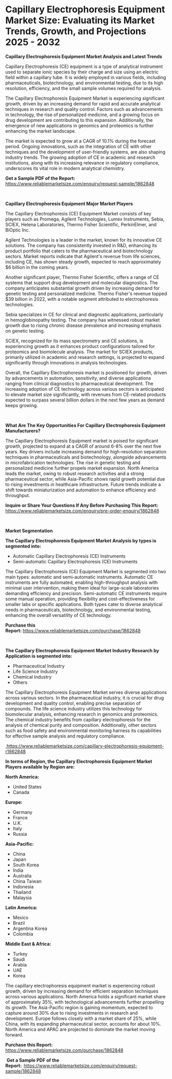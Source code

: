 <p><h1>Capillary Electrophoresis Equipment Market Size: Evaluating its Market Trends, Growth, and Projections 2025 - 2032</h1></p><p><strong>Capillary Electrophoresis Equipment Market Analysis and Latest Trends</strong></p>
<p><p>Capillary Electrophoresis (CE) equipment is a type of analytical instrument used to separate ionic species by their charge and size using an electric field within a capillary tube. It is widely employed in various fields, including pharmaceuticals, biotechnology, and environmental testing, due to its high resolution, efficiency, and the small sample volumes required for analysis.</p><p>The Capillary Electrophoresis Equipment Market is experiencing significant growth, driven by an increasing demand for rapid and accurate analytical techniques in research and quality control. Factors such as advancements in technology, the rise of personalized medicine, and a growing focus on drug development are contributing to this expansion. Additionally, the emergence of new applications in genomics and proteomics is further enhancing the market landscape.</p><p>The market is expected to grow at a CAGR of 10.1% during the forecast period. Ongoing innovations, such as the integration of CE with other techniques and the development of user-friendly systems, are also shaping industry trends. The growing adoption of CE in academic and research institutions, along with its increasing relevance in regulatory compliance, underscores its vital role in modern analytical chemistry.</p></p>
<p><strong>Get a Sample PDF of the Report:&nbsp;</strong> <a href="https://www.reliablemarketsize.com/enquiry/request-sample/1862848?utm_campaign=3558&utm_medium=2&utm_source=Github&utm_content=ia&utm_term=13042025&utm_id=capillary-electrophoresis-equipment">https://www.reliablemarketsize.com/enquiry/request-sample/1862848</a></p>
<p>&nbsp;</p>
<p><strong>Capillary Electrophoresis Equipment Major Market Players</strong></p>
<p><p>The Capillary Electrophoresis (CE) Equipment Market consists of key players such as Promega, Agilent Technologies, Lumex Instruments, Sebia, SCIEX, Helena Laboratories, Thermo Fisher Scientific, PerkinElmer, and BiOptic Inc. </p><p>Agilent Technologies is a leader in the market, known for its innovative CE solutions. The company has consistently invested in R&D, enhancing its product portfolio that caters to the pharmaceutical and biotechnology sectors. Market reports indicate that Agilent's revenue from life sciences, including CE, has shown steady growth, expected to reach approximately $6 billion in the coming years.</p><p>Another significant player, Thermo Fisher Scientific, offers a range of CE systems that support drug development and molecular diagnostics. The company anticipates substantial growth driven by increasing demand for genetic testing and personalized medicine. Thermo Fisher's revenue topped $39 billion in 2022, with a notable segment attributed to electrophoresis technologies.</p><p>Sebia specializes in CE for clinical and diagnostic applications, particularly in hemoglobinopathy testing. The company has witnessed robust market growth due to rising chronic disease prevalence and increasing emphasis on genetic testing. </p><p>SCIEX, recognized for its mass spectrometry and CE solutions, is experiencing growth as it enhances product configurations tailored for proteomics and biomolecule analysis. The market for SCIEX products, primarily utilized in academic and research settings, is projected to expand significantly through innovations in analysis technologies. </p><p>Overall, the Capillary Electrophoresis market is positioned for growth, driven by advancements in automation, sensitivity, and diverse applications ranging from clinical diagnostics to pharmaceutical development. The increasing adoption of CE technology across various sectors is anticipated to elevate market size significantly, with revenues from CE-related products expected to surpass several billion dollars in the next few years as demand keeps growing.</p></p>
<p>&nbsp;</p>
<p><strong>What Are The Key Opportunities For Capillary Electrophoresis Equipment Manufacturers?</strong></p>
<p><p>The Capillary Electrophoresis Equipment market is poised for significant growth, projected to expand at a CAGR of around 6-8% over the next five years. Key drivers include increasing demand for high-resolution separation techniques in pharmaceuticals and biotechnology, alongside advancements in microfabrication technologies. The rise in genetic testing and personalized medicine further propels market expansion. North America leads the market, owing to robust research activities and a strong pharmaceutical sector, while Asia-Pacific shows rapid growth potential due to rising investments in healthcare infrastructure. Future trends indicate a shift towards miniaturization and automation to enhance efficiency and throughput.</p></p>
<p><strong>Inquire or Share Your Questions If Any Before Purchasing This Report:</strong> <a href="https://www.reliablemarketsize.com/enquiry/pre-order-enquiry/1862848?utm_campaign=3558&utm_medium=2&utm_source=Github&utm_content=ia&utm_term=13042025&utm_id=capillary-electrophoresis-equipment">https://www.reliablemarketsize.com/enquiry/pre-order-enquiry/1862848</a></p>
<p>&nbsp;</p>
<p><strong>Market Segmentation</strong></p>
<p><strong>The Capillary Electrophoresis Equipment Market Analysis by types is segmented into:</strong></p>
<p><ul><li>Automatic Capillary Electrophoresis (CE) Instruments</li><li>Semi-automatic Capillary Electrophoresis (CE) Instruments</li></ul></p>
<p><p>The Capillary Electrophoresis (CE) Equipment Market is segmented into two main types: automatic and semi-automatic instruments. Automatic CE instruments are fully automated, enabling high-throughput analysis with minimal user intervention, making them ideal for large-scale laboratories demanding efficiency and precision. Semi-automatic CE instruments require some manual operation, providing flexibility and cost-effectiveness for smaller labs or specific applications. Both types cater to diverse analytical needs in pharmaceuticals, biotechnology, and environmental testing, enhancing the overall versatility of CE technology.</p></p>
<p><strong>Purchase this Report:&nbsp;</strong><a href="https://www.reliablemarketsize.com/purchase/1862848?utm_campaign=3558&utm_medium=2&utm_source=Github&utm_content=ia&utm_term=13042025&utm_id=capillary-electrophoresis-equipment">https://www.reliablemarketsize.com/purchase/1862848</a></p>
<p>&nbsp;</p>
<p><strong>The Capillary Electrophoresis Equipment Market Industry Research by Application is segmented into:</strong></p>
<p><ul><li>Pharmaceutical Industry</li><li>Life Science Industry</li><li>Chemical Industry</li><li>Others</li></ul></p>
<p><p>The Capillary Electrophoresis Equipment Market serves diverse applications across various sectors. In the pharmaceutical industry, it is crucial for drug development and quality control, enabling precise separation of compounds. The life science industry utilizes this technology for biomolecular analysis, enhancing research in genomics and proteomics. The chemical industry benefits from capillary electrophoresis for the analysis of chemical purity and composition. Additionally, other sectors such as food safety and environmental monitoring harness its capabilities for effective sample analysis and regulatory compliance.</p></p>
<p><a href="https://www.reliablemarketsize.com/capillary-electrophoresis-equipment-r1862848?utm_campaign=3558&utm_medium=2&utm_source=Github&utm_content=ia&utm_term=13042025&utm_id=capillary-electrophoresis-equipment">&nbsp;https://www.reliablemarketsize.com/capillary-electrophoresis-equipment-r1862848</a></p>
<p><strong>In terms of Region, the Capillary Electrophoresis Equipment Market Players available by Region are:</strong></p>
<p>
    <p> <strong> North America: </strong>
        <ul>
            <li>United States</li>
            <li>Canada</li>
        </ul>
        </p> 
    <p> <strong> Europe: </strong>
        <ul>
            <li>Germany</li>
            <li>France</li>
            <li>U.K.</li>
            <li>Italy</li>
            <li>Russia</li>
        </ul>
        </p> 
    <p> <strong> Asia-Pacific: </strong>
        <ul>
            <li>China</li>
            <li>Japan</li>
            <li>South Korea</li>
            <li>India</li>
            <li>Australia</li>
            <li>China Taiwan</li>
            <li>Indonesia</li>
            <li>Thailand</li>
            <li>Malaysia</li>
        </ul>
        </p> 
    <p> <strong> Latin America: </strong>
        <ul>
            <li>Mexico</li>
            <li>Brazil</li>
            <li>Argentina Korea</li>
            <li>Colombia</li>
        </ul>
        </p> 
    <p> <strong> Middle East & Africa: </strong>
        <ul>
            <li>Turkey</li>
            <li>Saudi</li>
            <li>Arabia</li>
            <li>UAE</li>
            <li>Korea</li>
        </ul>
    </p>
    </p>
<p><p>The capillary electrophoresis equipment market is experiencing robust growth, driven by increasing demand for efficient separation techniques across various applications. North America holds a significant market share of approximately 35%, with technological advancements further propelling its growth. The Asia-Pacific region is gaining momentum, expected to capture around 30% due to rising investments in research and development. Europe follows closely with a market share of 25%, while China, with its expanding pharmaceutical sector, accounts for about 10%. North America and APAC are projected to dominate the market moving forward.</p></p>
<p><strong>Purchase this Report: </strong><a href="https://www.reliablemarketsize.com/purchase/1862848?utm_campaign=3558&utm_medium=2&utm_source=Github&utm_content=ia&utm_term=13042025&utm_id=capillary-electrophoresis-equipment">https://www.reliablemarketsize.com/purchase/1862848</a></p>
<p>&nbsp;<strong>Get a Sample PDF of the Report:&nbsp;&nbsp;</strong><a href="https://www.reliablemarketsize.com/enquiry/request-sample/1862848?utm_campaign=3558&utm_medium=2&utm_source=Github&utm_content=ia&utm_term=13042025&utm_id=capillary-electrophoresis-equipment">https://www.reliablemarketsize.com/enquiry/request-sample/1862848</a></p>
<p><strong></strong></p>
<p><p></p><p></p><p></p></p>